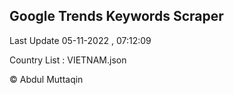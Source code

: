 

## Google Trends Keywords Scraper 
 
Last Update 05-11-2022 , 07:12:09

Country List :
VIETNAM.json



© Abdul Muttaqin 
